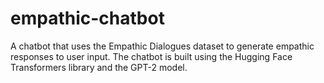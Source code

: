 # empathic-chatbot

A chatbot that uses the Empathic Dialogues dataset to generate empathic responses to user input. The chatbot is built using the Hugging Face Transformers library and the GPT-2 model.
